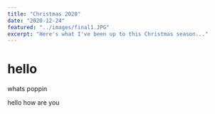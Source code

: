 ```yaml
---
title: "Christmas 2020"
date: "2020-12-24"
featured: "../images/final1.JPG"
excerpt: "Here's what I've been up to this Christmas season..."
---
```


# hello

whats poppin

hello how are you